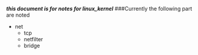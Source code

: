 ***this document is for notes for linux_kernel*** 
###Currently the following part are noted
  - net 
    - tcp
    - netfilter
    - bridge

